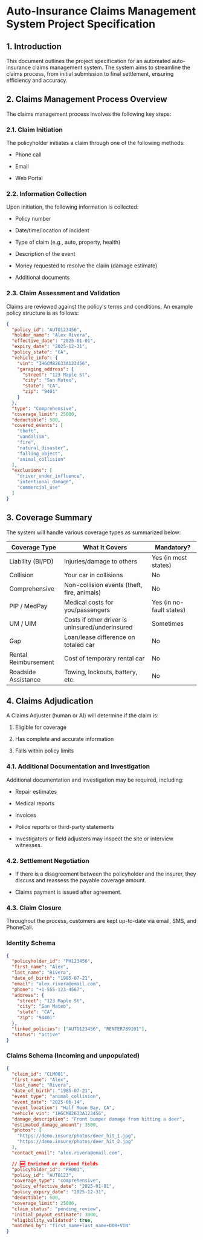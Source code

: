 # Auto-Insurance Claims Management System Project Specification

## 1. Introduction

This document outlines the project specification for an automated auto-insurance claims management system. The system aims to streamline the claims process, from initial submission to final settlement, ensuring efficiency and accuracy.

## 2. Claims Management Process Overview

The claims management process involves the following key steps:

### 2.1. Claim Initiation

The policyholder initiates a claim through one of the following methods:

- Phone call

- Email

- Web Portal

### 2.2. Information Collection

Upon initiation, the following information is collected:

- Policy number

- Date/time/location of incident

- Type of claim (e.g., auto, property, health)

- Description of the event

- Money requested to resolve the claim (damage estimate)

- Additional documents

### 2.3. Claim Assessment and Validation

Claims are reviewed against the policy's terms and conditions. An example policy structure is as follows:

```json
{
  "policy_id": "AUTO123456",
  "holder_name": "Alex Rivera",
  "effective_date": "2025-01-01",
  "expiry_date": "2025-12-31",
  "policy_state": "CA",
  "vehicle_info": {
    "vin": "IHGCM82633A123456",
    "garaging_address": {
      "street": "123 Maple St",
      "city": "San Mateo",
      "state": "CA",
      "zip": "9401"
    }
  },
  "type": "Comprehensive",
  "coverage_limit": 25000,
  "deductible": 500,
  "covered_events": [
    "theft",
    "vandalism",
    "fire",
    "natural_disaster",
    "falling_object",
    "animal_collision"
  ], 
  "exclusions": [
    "driver_under_influence",
    "intentional_damage",
    "commercial_use"
  ]
}
```

## 3. Coverage Summary

The system will handle various coverage types as summarized below:

| Coverage Type | What It Covers | Mandatory? |
| --- | --- | --- |
| Liability (BI/PD) | Injuries/damage to others | Yes (in most states) |
| Collision | Your car in collisions | No |
| Comprehensive | Non-collision events (theft, fire, animals) | No |
| PIP / MedPay | Medical costs for you/passengers | Yes (in no-fault states) |
| UM / UIM | Costs if other driver is uninsured/underinsured | Sometimes |
| Gap | Loan/lease difference on totaled car | No |
| Rental Reimbursement | Cost of temporary rental car | No |
| Roadside Assistance | Towing, lockouts, battery, etc. | No |

## 4. Claims Adjudication

A Claims Adjuster (human or AI) will determine if the claim is:

1. Eligible for coverage

1. Has complete and accurate information

1. Falls within policy limits

### 4.1. Additional Documentation and Investigation

Additional documentation and investigation may be required, including:

- Repair estimates

- Medical reports

- Invoices

- Police reports or third-party statements

- Investigators or field adjusters may inspect the site or interview witnesses.

### 4.2. Settlement Negotiation

- If there is a disagreement between the policyholder and the insurer, they discuss and reassess the payable coverage amount.

- Claims payment is issued after agreement.

### 4.3. Claim Closure

Throughout the process, customers are kept up-to-date via email, SMS, and PhoneCall.

### Identity Schema

```json
{
  "policyholder_id": "PH123456",
  "first_name": "Alex",
  "last_name": "Rivera",
  "date_of_birth": "1985-07-21",
  "email": "alex.rivera@email.com",
  "phone": "+1-555-123-4567",
  "address": {
    "street": "123 Maple St",
    "city": "San Mateo",
    "state": "CA",
    "zip": "94401"
  },
  "linked_policies": ["AUTO123456", "RENTER789101"],
  "status": "active"
}
```


### Claims Schema (Incoming and unpopulated)

```json
{
  "claim_id": "CLM001",
  "first_name": "Alex",
  "last_name": "Rivera",
  "date_of_birth": "1985-07-21",
  "event_type": "animal_collision",
  "event_date": "2025-06-14",
  "event_location": "Half Moon Bay, CA",
  "vehicle_vin": "1HGCM82633A123456",
  "damage_description": "Front bumper damage from hitting a deer",
  "estimated_damage_amount": 3500,
  "photos": [
    "https://demo.insure/photos/deer_hit_1.jpg",
    "https://demo.insure/photos/deer_hit_2.jpg"
  ],
  "contact_email": "alex.rivera@email.com",

  // 🆕 Enriched or derived fields
  "policyholder_id": "PH001",
  "policy_id": "AUTO123",
  "coverage_type": "comprehensive",
  "policy_effective_date": "2025-01-01",
  "policy_expiry_date": "2025-12-31",
  "deductible": 500,
  "coverage_limit": 25000,
  "claim_status": "pending_review",
  "initial_payout_estimate": 3000,
  "eligibility_validated": true,
  "matched_by": "first_name+last_name+DOB+VIN"
}
```
